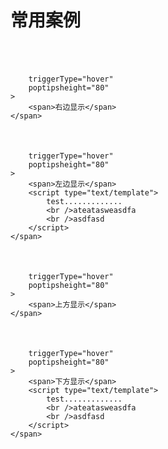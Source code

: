 # 常用案例

<link href='{{path}}/res/default/style.css' rel='stylesheet' />
<style> 
</style>

<script>
    window.JC = window.JC || { debug: true };

    requirejs( [ '{{module}}' ], function( PopTips ){
    }); 
</script>

<div>
	<span class="js_compPopTips" style="margin-top:50px; display:inline-block;"  
		content="test data...test data...test data...test data...test data..."  
		theme="green" 
		arrowposition="left"
		
		triggerType="hover"
		poptipsheight="80"
	>
		<span>右边显示</span>
	</span>
</div>

<div>
	<span class="js_compPopTips" style="margin-top:50px; display:inline-block;"  
        htmlContent="|script"
		theme="white" 
		arrowposition="right"
		
		triggerType="hover"
		poptipsheight="80"
	>
		<span>左边显示</span>
        <script type="text/template">
            test.............
            <br />ateatasweasdfa
            <br />asdfasd
        </script>
	</span>
</div>

<div>
	<span class="js_compPopTips" style="margin-top:50px; display:inline-block;"  
		content="test data...test data...test data...test data...test data..."  
		theme="blue" 
		arrowposition="bottom"
		
		triggerType="hover"
		poptipsheight="80"
	>
		<span>上方显示</span>
	</span>
</div>

<div>
	<span class="js_compPopTips" style="margin-top:50px; display:inline-block;"  
        htmlContent="|script"
		theme="yellow" 
		arrowposition="top"
		
		triggerType="hover"
		poptipsheight="80"
	>
		<span>下方显示</span>
        <script type="text/template">
            test.............
            <br />ateatasweasdfa
            <br />asdfasd
        </script>
	</span>
</div>



